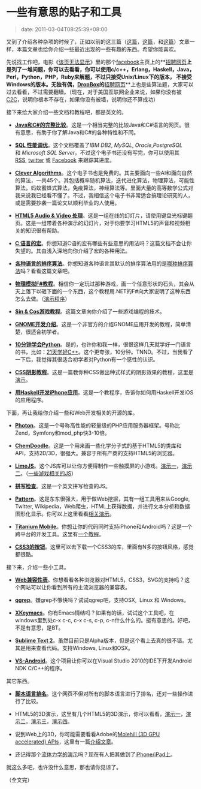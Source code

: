 # 一些有意思的贴子和工具
>date: 2011-03-04T08:25:39+08:00


又到了介绍各种杂项的时候了，正如以前的这三篇（[这篇](https://coolshell.cn/articles/3013.html "一些非常有意思的杂项资源")，[这篇](https://coolshell.cn/articles/3437.html "一些杂项资源")，和[这篇](https://coolshell.cn/articles/3480.html "一些有意思的网站和贴子")）文章一样，本篇文章也给你介绍一些最近出现的一些有趣的东西。希望你能喜欢。


先说找工作吧，电影《[该页无法显示](http://movie.douban.com/subject/3205624/ "社交网络（豆瓣）")》里的那个[facebook](https://www.facebook.com)主页上的**[招聘网页](https://www.facebook.com/careers/puzzles.php "FaceBook的招聘题")**上是列了一堆问题，你可以去看看，你可以使用c/c++，Erlang，Haskell，Java，Perl，Python，PHP，Ruby来解题，不过只接受Unix/Linux下的版本， 不接受Windows的版本。无独有偶，[DropBox](https://www.dropbox.com/)的**[招聘网页](https://www.dropbox.com/jobs/challenges "DropBox的招聘题 ")**上也是些算法题，大家可以过去看看，不过需要翻墙。（现在，对于美国互联网企业来说，如果你没有被[C2C](https://coolshell.cn/articles/3820.html "中国的C2C模式")，说明你根本不存在，如果你没有被墙，说明你还不算成功）


接下来给大家介绍一些文档和教程吧，都是英文的。


* **[Java和C#的完整比较](http://www.harding.edu/fmccown/java_csharp_comparison.html)**。这是一个相当完整的比较Java和C#语言的网页。很有意思，有助于你了解Java和C#的各种特性和不同。


* **[SQL 性能调优](http://use-the-index-luke.com/)**。这个文档覆盖了*IBM DB2*, *MySQL*, *Oracle*,*PostgreSQL* 和 *Microsoft SQL Server*。不过这个电子书还没有写完，你可以使用其[RSS](http://use-the-index-luke.com/blog/feed), [twitter](https://twitter.com/MarkusWinand) 或 [Facebook](https://www.facebook.com/plugins/like.php?href=http://www.facebook.com/pages/Use-The-Index-Luke/157726730906717?ref%3Dts&layout=standard&show_faces=true&width=250&action=like&colorscheme=light&height=80 "Like on Facebook") 来跟踪其进度。


* **[Clever Algorithms](http://www.cleveralgorithms.com/)**。这个电子书也是免费的。其主要面向一些AI和面向自然的算法，一共45个。其包括概率随机算法，迭代进化算法，物理算法，可能性算法，蚂蚁蜜蜂式算法，免疫算法，神经算法等。里面大量的高等数学公式对我来说我已经看不懂了。不过，我相信这个电子书非常适合搞理论研究的人，或是需要抄袭一篇论文以顺利毕业的人使用。


* **[HTML5 Audio & Video 处理](http://blog.gingertech.net/wp-content/uploads/2011/01/LCA_MM_AVProc2011/#slide1)**。这是一组在线的幻灯片，请使用键盘光标键翻页。这是一组带着各种演示的幻灯片，对于你要学习HTML5的声音和视频相关的知识很有帮助。


* **[C 语言的宏](http://www.mikeash.com/pyblog/friday-qa-2010-12-31-c-macro-tips-and-tricks.html)**。你想知道C语的宏有哪些有些意思的用法吗？这篇文档不会让你失望的。其由浅入深地向你介绍了宏的各种用法。


* **[各种语言的排序算法](http://stringoftheseus.com/blog/2011/01/10/api-sorting-algorithms/)**。你想知道各种语言其默认的排序算法用的是[哪种排序算法](https://coolshell.cn/articles/399.html "一个排序算法比较的网站")吗？看看这篇文章吧。


* **[物理模拟F#教程](http://fixplz.blourp.com/blog/=phys)**。相信你一定玩过那种游戏，画一个任意形状的石头，其会从天上落下以砸下面的一个东西，这个教程用.NET的F#向大家说明了这种东西怎么去做。（[演示程序](http://fixplz.blourp.com/blog/img/fsphys.rar)）



* **[Sin & Cos游戏教程](http://www.helixsoft.nl/articles/circle/sincos.htm)**。这篇文章向你介绍了一些游戏编程的技术。


* **[GNOME开发介绍](http://damienradtke.org/unofficial-introduction-to-gnome-application-dev/)**。这是一个非官方的介绍GNOME应用开发的教程，简单清楚，很适合初学者。


* **[10分钟学会Python](http://www.korokithakis.net/tutorials/python)**。是的，也许你和我一样，很恨这样几天就学好一门语言的书，比如：[21天学好C++](https://coolshell.cn/articles/2250.html "“21天教你学会C++”")。这个更夸张，10分钟。TNND。不过，当我看了一下后，我觉得其很适合初学者对Python有一个感性的认识。


* **[CSS阴影教程](http://nicolasgallagher.com/css-drop-shadows-without-images/)**。这是一篇教你种CSS做出种式样式的阴影效果的教程，这里是[演示](http://nicolasgallagher.com/css-drop-shadows-without-images/demo/)。


* **[用Haskell开发iPhone应用](http://gergo.erdi.hu/blog/2011-02-13-developing_iphone_applications_in_haskell___a_tutorial/)**。这是一个教程序，告诉你如何用Haskell开发iOS的应用程序。


下面，再让我给你介绍一些和Web开发相关的开源的库。


* **[Photon](http://www.photon-project.com/)**。这是一个号称高性能的轻量级的PHP应用服务器框架。号称比Zend，Symfony和mod\_php快3-10倍。


* **[ChemDoodle](http://web.chemdoodle.com/)**。这是一个用来画一些化学分子式的基于HTML5的类库和API，支持2D/3D，很强大。兼容于所有产商的支持HTML5的浏览器。


* **[LimeJS](http://www.limejs.com/)**。这个JS库可以让你方便得制作一些触摸屏的小游戏。[演示一](http://www.limejs.com/static/roundball/index.html)，[演示二](http://www.limejs.com/static/zlizer/index.html)。（[一些游戏相关的JS](https://coolshell.cn/articles/3516.html "JS游戏引擎列表")）


* **[拼写检查](https://github.com/ruidlopes/spellcheckthejs)**。这是一个英文拼写检查的JS。


* **[Pattern](http://www.clips.ua.ac.be/pages/pattern)**。这是东东很强大，用于做Web挖掘，其有一组工具用来从Google, Twitter, Wikipedia，Web爬虫，HTML上获得数据，并进行文本分析和数据图形化显示。你可以上这里看看[相关演示](http://www.clips.ua.ac.be/demos)。


* **[Titanium Mobile](http://www.appcelerator.com/products/titanium-mobile-application-development/)**。你想让你的代码同时支持iPhone和Android吗？这是一个跨平台的开发工具。这里有[一个教程](http://agiliq.com/blog/2011/02/iphoneandroid-application-development-using-titani/)。


* **[CSS3的按钮](http://css3buttons.michaelhenriksen.dk/)**。这里可以去下载一个CSS3的库，里面有N多的按钮风格，感觉都很酷。


接下来，介绍一些小工具。


* **[Web兼容性表](http://caniuse.com/)**。你想看看各种浏览器对HTML5，CSS3，SVG的支持吗？这个网站可以让你看到所有的主流浏览器的兼容表。


* **[qgrep](http://www.qgrep.com/)**。嫌grep不够快吗？试试qgrep吧，支持OSX,  Linux 和 Windows。


* **[XKeymacs](http://www.cam.hi-ho.ne.jp/oishi/indexen.html)**。你有Emacs情结吗？如果有的话，试试这个工具吧，在windows里到处c-x c-c, c-x c-s, c-p, c-n什么什么的。挺有意思的。好吧，不是有意思，是BT。


* **[Sublime Text 2](http://www.sublimetext.com/blog/articles/sublime-text-2-public-alpha)**。虽然目前只是Alpha版本，但是这个看上去真的很不错。尤其是用来查看代码。支持Windows, Linux和OSX。


* **[VS-Android](https://code.google.com/p/vs-android/)**。这个项目让你可以在Visual Studio 2010的IDE下开发Android NDK C/C++的程序。


其它东西。


* **[脚本语言排名](http://rigaux.org/language-study/scripting-language/)**。这个网页不但对所有的脚本语言进行了排名，还对一些操作进行了比较。


* HTML5的3D演示，这里有几个HTML5的3D演示，你可以看看，[演示一](http://hakim.se/experiments/html5/sketch/#1966de71 "sketch/")，[演示二](https://jolecule.appspot.com/pdb/1mbo#view:4mfct8 "蛋白质分子式")，[演示三](https://dl.dropbox.com/u/59304/labs/cubeStable.html "立方体")，[演示四](https://dl.dropbox.com/u/59304/labs/tankGame.html "坦克游戏")。


* 说到Web上的3D，你可能需要看看Adobe的[Molehill (3D GPU accelerated) APIs](http://labs.adobe.com/technologies/flashplatformruntimes/incubator/features/molehill.html "Molehill APIs")，这里有一篇[介绍文章](http://www.bytearray.org/?p=2810)。


* 还记得那个[流体力学的演示](https://coolshell.cn/articles/3421.html "流体力学的演示")吗？现在有人把其做到了[iPhone/iPad上](http://www.infi.nl/blog/view/id/98/Liquid_on_iPhone_and_iPad)。


就这么多吧，也许没什么意思，那也请你见谅了。


（全文完）


